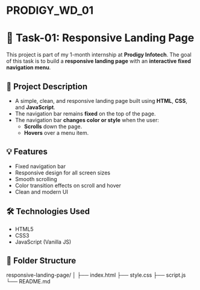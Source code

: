 # PRODIGY_WD_01
# 🚀 Task-01: Responsive Landing Page

This project is part of my 1-month internship at **Prodigy Infotech**. The goal of this task is to build a **responsive landing page** with an **interactive fixed navigation menu**.

## 📌 Project Description

- A simple, clean, and responsive landing page built using **HTML**, **CSS**, and **JavaScript**.
- The navigation bar remains **fixed** on the top of the page.
- The navigation bar **changes color or style** when the user:
  - **Scrolls** down the page.
  - **Hovers** over a menu item.

## 💡 Features

- Fixed navigation bar
- Responsive design for all screen sizes
- Smooth scrolling
- Color transition effects on scroll and hover
- Clean and modern UI

## 🛠️ Technologies Used

- HTML5
- CSS3
- JavaScript (Vanilla JS)

## 📁 Folder Structure
responsive-landing-page/
│
├── index.html
├── style.css
├── script.js
└── README.md


